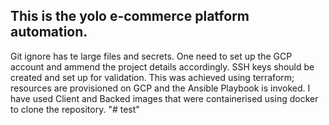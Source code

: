 
## This is the yolo e-commerce platform automation. 
Git ignore has te large files and secrets.
One need to set up the GCP account and ammend the project details accordingly. 
SSH keys should be created and set up for validation.
This was achieved using terraform; resources are provisioned on GCP and the Ansible Playbook is invoked.
I have used Client and Backed images that were containerised using docker to clone the repository.
"# test" 
